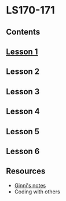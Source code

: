# LS170-171
## Contents
## [Lesson 1](https://github.com/SandyRodger/LS170-171/blob/main/lesson_1.md)
## Lesson 2
## Lesson 3
## Lesson 4
## Lesson 5
## Lesson 6
## Resources
 - [Ginni's notes](https://github.com/gcpinckert/ls170_171)
 - Coding with others
 
